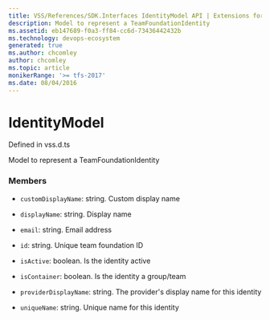 ```yaml
---
title: VSS/References/SDK.Interfaces IdentityModel API | Extensions for Azure DevOps Services
description: Model to represent a TeamFoundationIdentity
ms.assetid: eb147689-f0a3-ff84-cc6d-73436442432b
ms.technology: devops-ecosystem
generated: true
ms.author: chcomley
author: chcomley
ms.topic: article
monikerRange: '>= tfs-2017'
ms.date: 08/04/2016
---
```


# IdentityModel

Defined in vss.d.ts

Model to represent a TeamFoundationIdentity

### Members

- `customDisplayName`: string. Custom display name

- `displayName`: string. Display name

- `email`: string. Email address

- `id`: string. Unique team foundation ID

- `isActive`: boolean. Is the identity active

- `isContainer`: boolean. Is the identity a group/team

- `providerDisplayName`: string. The provider&#x27;s display name for this identity

- `uniqueName`: string. Unique name for this identity
